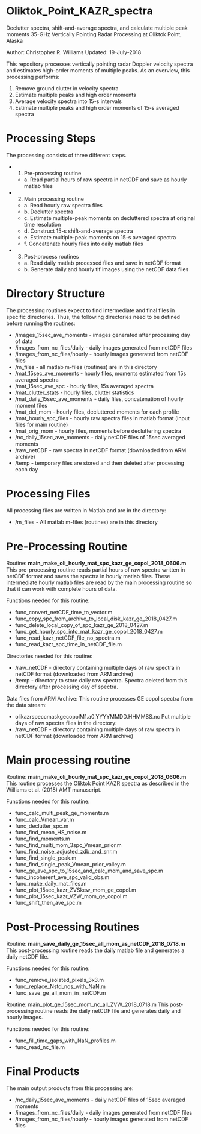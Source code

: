 # Oliktok_Point_KAZR_spectra
Declutter spectra, shift-and-average spectra, and calculate multiple peak moments
35-GHz Vertically Pointing Radar Processing at Oliktok Point, Alaska 

Author: 	Christopher R. Williams
Updated: 	19-July-2018

This repository processes vertically pointing radar Doppler velocity spectra and estimates high-order moments of multiple peaks. As an overview, this processing performs:
  1.	Remove ground clutter in velocity spectra
  2.	Estimate multiple peaks and high order moments
  3.	Average velocity spectra into 15-s intervals
  4.	Estimate multiple peaks and high order moments of 15-s averaged spectra 
  
# Processing Steps
The processing consists of three different steps.
- 1. Pre-processing routine
  - a. Read partial hours of raw spectra in netCDF and save as hourly matlab files
- 2. Main processing routine 
  - a. Read hourly raw spectra files
  - b. Declutter spectra
  - c. Estimate multiple-peak moments on decluttered spectra at original time resolution
  - d. Construct 15-s shift-and-average spectra
  - e. Estimate multiple-peak moments on 15-s averaged spectra
  - f. Concatenate hourly files into daily matlab files
- 3. Post-process routines
  - a. Read daily matlab processed files and save in netCDF format
  - b. Generate daily and hourly tif images using the netCDF data files

# Directory Structure

The processing routines expect to find intermediate and final files in specific directories. Thus, the following directories need to be defined before running the routines: 

- /images_15sec_ave_moments 	- images generated after processing day of data
- /images_from_nc_files/daily 	- daily images generated from netCDF files
- /images_from_nc_files/hourly	- hourly images generated from netCDF files
- /m_files 			- all matlab m-files (routines) are in this directory
- /mat_15sec_ave_moments  	- hourly files, moments estimated from 15s averaged spectra
- /mat_15sec_ave_spc 		- hourly files, 15s averaged spectra
- /mat_clutter_stats 		- hourly files, clutter statistics
- /mat_daily_15sec_ave_moments 	- daily files, concatenation of hourly moment files
- /mat_dcl_mom 		- hourly files, decluttered moments for each profile
- /mat_hourly_spc_files 	- hourly raw spectra files in matlab format (input files for main routine)
- /mat_orig_mom 		- hourly files, moments before decluttering spectra
- /nc_daily_15sec_ave_moments 	- daily netCDF files of 15sec averaged moments
- /raw_netCDF 		- raw spectra in netCDF format (downloaded from ARM archive)
- /temp	- temporary files are stored and then deleted after processing each day

# Processing Files

All processing files are written in Matlab and are in the directory:
- /m_files 			- All matlab m-files (routines) are in this directory

# Pre-Processing Routine

Routine: **main_make_oli_hourly_mat_spc_kazr_ge_copol_2018_0606.m**
This pre-processing routine reads partial hours of raw spectra written in netCDF format and saves the spectra in hourly matlab files. These intermediate hourly matlab files are read by the main processing routine so that it can work with complete hours of data. 

Functions needed for this routine:
- func_convert_netCDF_time_to_vector.m
- func_copy_spc_from_archive_to_local_disk_kazr_ge_2018_0427.m
- func_delete_local_copy_of_spc_kazr_ge_2018_0427.m
- func_get_hourly_spc_into_mat_kazr_ge_copol_2018_0427.m
- func_read_kazr_netCDF_file_no_spectra.m
- func_read_kazr_spc_time_in_netCDF_file.m

Directories needed for this routine:
- /raw_netCDF 	- directory containing multiple days of raw spectra in netCDF format (downloaded from ARM archive)
- /temp	- directory to store daily raw spectra. Spectra deleted from this directory after processing day of spectra.

Data files from ARM Archive:
This routine processes GE copol spectra from the data stream:
- olikazrspeccmaskgecopolM1.a0.YYYYMMDD.HHMMSS.nc
Put multiple days of raw spectra files in the directory:
- /raw_netCDF 	- directory containing multiple days of raw spectra in netCDF format (downloaded from ARM archive)


# Main processing routine

Routine: **main_make_oli_hourly_mat_spc_kazr_ge_copol_2018_0606.m**
This routine processes the Oliktok Point KAZR spectra as described in the Williams et al. (2018) AMT manuscript.

Functions needed for this routine:
- func_calc_multi_peak_ge_moments.m
- func_calc_Vmean_var.m
- func_declutter_spc.m 	
- func_find_mean_HS_noise.m
- func_find_moments.m
- func_find_multi_mom_3spc_Vmean_prior.m
- func_find_noise_adjusted_zdb_and_snr.m
- func_find_single_peak.m
- func_find_single_peak_Vmean_prior_valley.m
- func_ge_ave_spc_to_15sec_and_calc_mom_and_save_spc.m
- func_incoherent_ave_spc_valid_obs.m
- func_make_daily_mat_files.m
- func_plot_15sec_kazr_ZVSkew_mom_ge_copol.m
- func_plot_15sec_kazr_VZW_mom_ge_copol.m
- func_shift_then_ave_spc.m

# Post-Processing Routines

Routine: **main_save_daily_ge_15sec_all_mom_as_netCDF_2018_0718.m**
This post-processing routine reads the daily matlab file and generates a daily netCDF file.

Functions needed for this routine:
- func_remove_isolated_pixels_3x3.m
- func_replace_Nstd_nos_with_NaN.m
- func_save_ge_all_mom_in_netCDF.m

Routine: main_plot_ge_15sec_mom_nc_all_ZVW_2018_0718.m
This post-processing routine reads the daily netCDF file and generates daily and hourly images. 

Functions needed for this routine:
- func_fill_time_gaps_with_NaN_profiles.m
- func_read_nc_file.m

# Final Products
The main output products from this processing are:
- /nc_daily_15sec_ave_moments 	- daily netCDF files of 15sec averaged moments
- /images_from_nc_files/daily 		- daily images generated from netCDF files
- /images_from_nc_files/hourly		- hourly images generated from netCDF files

